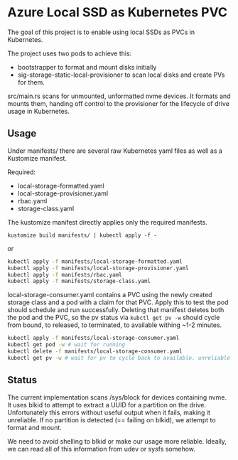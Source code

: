 # Azure Local SSD as Kubernetes PVC

The goal of this project is to enable using local SSDs as PVCs in Kubernetes.

The project uses two pods to achieve this:
- bootstrapper to format and mount disks initially
- sig-storage-static-local-provisioner to scan local disks and create PVs for them.

src/main.rs scans for unmounted, unformatted nvme devices. It formats and mounts them, handing off control to the provisioner for the lifecycle of drive usage in Kubernetes.

## Usage

Under manifests/ there are several raw Kubernetes yaml files as well as a Kustomize manifest. 

Required:
- local-storage-formatted.yaml
- local-storage-provisioner.yaml
- rbac.yaml
- storage-class.yaml

The kustomize manifest directly applies only the required manifests.

`kustomize build manifests/ | kubectl apply -f -`

or 

```bash
kubectl apply -f manifests/local-storage-formatted.yaml
kubectl apply -f manifests/local-storage-provisioner.yaml
kubectl apply -f manifests/rbac.yaml
kubectl apply -f manifests/storage-class.yaml
```

local-storage-consumer.yaml contains a PVC using the newly created storage class and a pod with a claim for that PVC. Apply this to test the pod should schedule and run successfully. Deleting that manifest deletes both the pod and the PVC, so the pv status via `kubctl get pv -w` should cycle from bound, to released, to terminated, to available withing ~1-2 minutes.

```bash
kubectl apply -f manifests/local-storage-consumer.yaml
kubectl get pod -w # wait for running
kubectl delete -f manifests/local-storage-consumer.yaml
kubectl get pv -w # wait for pv to cycle back to available. unreliable currently with blkid, see below.
```

## Status

The current implementation scans /sys/block for devices containing nvme. It uses blkid to attempt to extract a UUID for a partition on the drive. Unfortunately this errors without useful output when it fails, making it unreliable. If no partition is detected (== failing on blkid), we attempt to format and mount.

We need to avoid shelling to blkid or make our usage more reliable. Ideally, we can read all of this information from udev or sysfs somehow.
